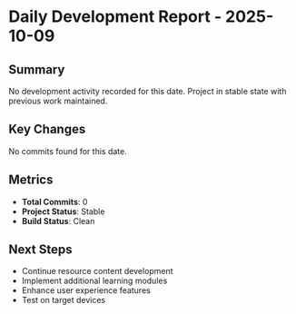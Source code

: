 # Daily Development Report - 2025-10-09

## Summary
No development activity recorded for this date. Project in stable state with previous work maintained.

## Key Changes
No commits found for this date.

## Metrics
- **Total Commits**: 0
- **Project Status**: Stable
- **Build Status**: Clean

## Next Steps
- Continue resource content development
- Implement additional learning modules
- Enhance user experience features
- Test on target devices
